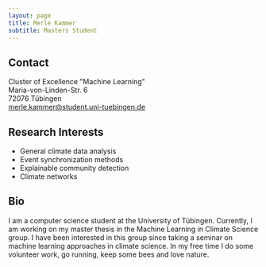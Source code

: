 ```yaml
---
layout: page
title: Merle Kammer
subtitle: Masters Student
---
```


## Contact
Cluster of Excellence "Machine Learning"  
Maria-von-Linden-Str. 6  
72076 Tübingen  
[merle.kammer@student.uni-tuebingen.de](mailto:merle.kammer@student.uni-tuebingen.de)  


## Research Interests
- General climate data analysis
- Event synchronization methods
- Explainable community detection
- Climate networks

## Bio
I am a computer science student at the University of Tübingen. Currently, I am
working on my master thesis in the Machine Learning in Climate Science group.
I have been interested in this group since taking a seminar on machine
learning approaches in climate science.  In my free time I do some volunteer
work, go running, keep some bees and love nature.
